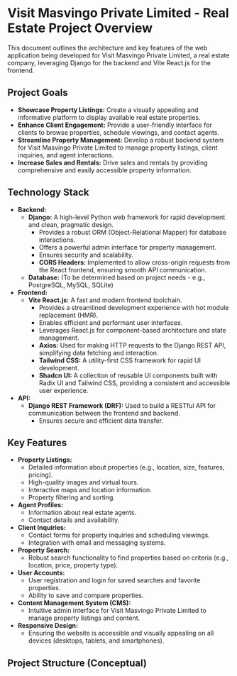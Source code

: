 # Visit Masvingo Private Limited - Real Estate Project Overview

This document outlines the architecture and key features of the web application being developed for Visit Masvingo Private Limited, a real estate company, leveraging Django for the backend and Vite React.js for the frontend.

## Project Goals

* **Showcase Property Listings:** Create a visually appealing and informative platform to display available real estate properties.
* **Enhance Client Engagement:** Provide a user-friendly interface for clients to browse properties, schedule viewings, and contact agents.
* **Streamline Property Management:** Develop a robust backend system for Visit Masvingo Private Limited to manage property listings, client inquiries, and agent interactions.
* **Increase Sales and Rentals:** Drive sales and rentals by providing comprehensive and easily accessible property information.

## Technology Stack

* **Backend:**
    * **Django:** A high-level Python web framework for rapid development and clean, pragmatic design.
        * Provides a robust ORM (Object-Relational Mapper) for database interactions.
        * Offers a powerful admin interface for property management.
        * Ensures security and scalability.
        * **CORS Headers:** Implemented to allow cross-origin requests from the React frontend, ensuring smooth API communication.
    * **Database:** (To be determined based on project needs - e.g., PostgreSQL, MySQL, SQLite)
* **Frontend:**
    * **Vite React.js:** A fast and modern frontend toolchain.
        * Provides a streamlined development experience with hot module replacement (HMR).
        * Enables efficient and performant user interfaces.
        * Leverages React.js for component-based architecture and state management.
        * **Axios:** Used for making HTTP requests to the Django REST API, simplifying data fetching and interaction.
        * **Tailwind CSS:** A utility-first CSS framework for rapid UI development.
        * **Shadcn UI:** A collection of reusable UI components built with Radix UI and Tailwind CSS, providing a consistent and accessible user experience.
* **API:**
    * **Django REST Framework (DRF):** Used to build a RESTful API for communication between the frontend and backend.
        * Ensures secure and efficient data transfer.

## Key Features

* **Property Listings:**
    * Detailed information about properties (e.g., location, size, features, pricing).
    * High-quality images and virtual tours.
    * Interactive maps and location information.
    * Property filtering and sorting.
* **Agent Profiles:**
    * Information about real estate agents.
    * Contact details and availability.
* **Client Inquiries:**
    * Contact forms for property inquiries and scheduling viewings.
    * Integration with email and messaging systems.
* **Property Search:**
    * Robust search functionality to find properties based on criteria (e.g., location, price, property type).
* **User Accounts:**
    * User registration and login for saved searches and favorite properties.
    * Ability to save and compare properties.
* **Content Management System (CMS):**
    * Intuitive admin interface for Visit Masvingo Private Limited to manage property listings and content.
* **Responsive Design:**
    * Ensuring the website is accessible and visually appealing on all devices (desktops, tablets, and smartphones).

## Project Structure (Conceptual)
